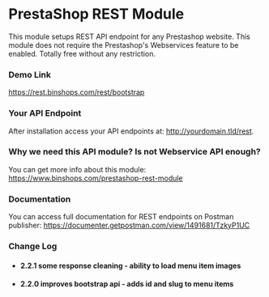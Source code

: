 # PrestaShop REST Module
This module setups REST API endpoint for any Prestashop website. This module does not require the Prestashop's Webservices feature to be enabled. Totally free without any restriction.

### Demo Link
https://rest.binshops.com/rest/bootstrap

### Your API Endpoint
After installation access your API endpoints at: http://yourdomain.tld/rest.

### Why we need this API module? Is not Webservice API enough?
You can get more info about this module: https://www.binshops.com/prestashop-rest-module

### Documentation
You can access full documentation for REST endpoints on Postman publisher:
https://documenter.getpostman.com/view/1491681/TzkyP1UC

### Change Log
- #### 2.2.1 some response cleaning - ability to load menu item images
- #### 2.2.0 improves bootstrap api - adds id and slug to menu items 
